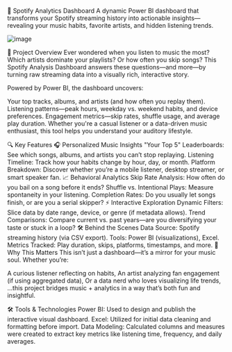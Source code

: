 🎵 Spotify Analytics Dashboard
A dynamic Power BI dashboard that transforms your Spotify streaming history into actionable insights—revealing your music habits, favorite artists, and hidden listening trends.

![image](https://github.com/user-attachments/assets/7f0faaa5-1091-4dfc-b2a2-ffc94614596b)


🌟 Project Overview
Ever wondered when you listen to music the most? Which artists dominate your playlists? Or how often you skip songs? This Spotify Analysis Dashboard answers these questions—and more—by turning raw streaming data into a visually rich, interactive story.

Powered by Power BI, the dashboard uncovers:

Your top tracks, albums, and artists (and how often you replay them).
Listening patterns—peak hours, weekday vs. weekend habits, and device preferences.
Engagement metrics—skip rates, shuffle usage, and average play duration.
Whether you're a casual listener or a data-driven music enthusiast, this tool helps you understand your auditory lifestyle.

🔍 Key Features
🎧 Personalized Music Insights
"Your Top 5" Leaderboards: See which songs, albums, and artists you can’t stop replaying.
Listening Timeline: Track how your habits change by hour, day, or month.
Platform Breakdown: Discover whether you’re a mobile listener, desktop streamer, or smart speaker fan.
📈 Behavioral Analytics
Skip Rate Analysis: How often do you bail on a song before it ends?
Shuffle vs. Intentional Plays: Measure spontaneity in your listening.
Completion Rates: Do you usually let songs finish, or are you a serial skipper?
⚡ Interactive Exploration
Dynamic Filters: Slice data by date range, device, or genre (if metadata allows).
Trend Comparisons: Compare current vs. past years—are you diversifying your taste or stuck in a loop?
🛠️ Behind the Scenes
Data Source: Spotify streaming history (via CSV export).
Tools: Power BI (visualizations), Excel.
Metrics Tracked: Play duration, skips, platforms, timestamps, and more.
🎯 Why This Matters
This isn’t just a dashboard—it’s a mirror for your music soul. Whether you’re:

A curious listener reflecting on habits,
An artist analyzing fan engagement (if using aggregated data),
Or a data nerd who loves visualizing life trends,
…this project bridges music + analytics in a way that’s both fun and insightful.

🛠️ Tools & Technologies
Power BI: Used to design and publish the interactive visual dashboard.
Excel: Utilized for initial data cleaning and formatting before import.
Data Modeling: Calculated columns and measures were created to extract key metrics like listening time, frequency, and daily averages.
